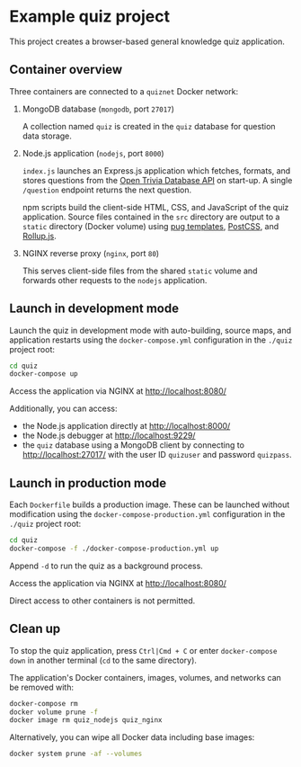 # Example quiz project

This project creates a browser-based general knowledge quiz application.


## Container overview

Three containers are connected to a `quiznet` Docker network:

1. MongoDB database (`mongodb`, port `27017`)

   A collection named `quiz` is created in the `quiz` database for question data storage.

1. Node.js application (`nodejs`, port `8000`)

   `index.js` launches an Express.js application which fetches, formats, and stores questions from the [Open Trivia Database API](https://opentdb.com/) on start-up. A single `/question` endpoint returns the next question.

   npm scripts build the client-side HTML, CSS, and JavaScript of the quiz application. Source files contained in the `src` directory are output to a `static` directory (Docker volume) using [pug templates](https://pugjs.org/), [PostCSS](https://postcss.org/), and [Rollup.js](https://rollupjs.org/).

1. NGINX reverse proxy (`nginx`, port `80`)

   This serves client-side files from the shared `static` volume and forwards other requests to the `nodejs` application.


## Launch in development mode

Launch the quiz in development mode with auto-building, source maps, and application restarts using the `docker-compose.yml` configuration in the `./quiz` project root:

```sh
cd quiz
docker-compose up
```

Access the application via NGINX at <http://localhost:8080/>

Additionally, you can access:

* the Node.js application directly at <http://localhost:8000/>
* the Node.js debugger at <http://localhost:9229/>
* the `quiz` database using a MongoDB client by connecting to <http://localhost:27017/> with the user ID `quizuser` and password `quizpass`.


## Launch in production mode

Each `Dockerfile` builds a production image. These can be launched without modification using the `docker-compose-production.yml` configuration in the `./quiz` project root:

```sh
cd quiz
docker-compose -f ./docker-compose-production.yml up
```

Append `-d` to run the quiz as a background process.

Access the application via NGINX at <http://localhost:8080/>

Direct access to other containers is not permitted.


## Clean up

To stop the quiz application, press `Ctrl|Cmd + C` or enter `docker-compose down` in another terminal (`cd` to the same directory).

The application's Docker containers, images, volumes, and networks can be removed with:

```sh
docker-compose rm
docker volume prune -f
docker image rm quiz_nodejs quiz_nginx
```

Alternatively, you can wipe all Docker data including base images:

```sh
docker system prune -af --volumes
```
